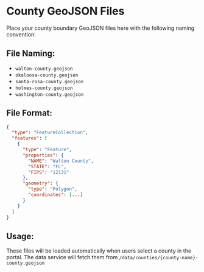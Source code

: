 # County GeoJSON Files

Place your county boundary GeoJSON files here with the following naming convention:

## File Naming:
- `walton-county.geojson`
- `okaloosa-county.geojson`
- `santa-rosa-county.geojson`
- `holmes-county.geojson`
- `washington-county.geojson`

## File Format:
```json
{
  "type": "FeatureCollection",
  "features": [
    {
      "type": "Feature",
      "properties": {
        "NAME": "Walton County",
        "STATE": "FL",
        "FIPS": "12131"
      },
      "geometry": {
        "type": "Polygon",
        "coordinates": [...]
      }
    }
  ]
}
```

## Usage:
These files will be loaded automatically when users select a county in the portal.
The data service will fetch them from `/data/counties/{county-name}-county.geojson`
